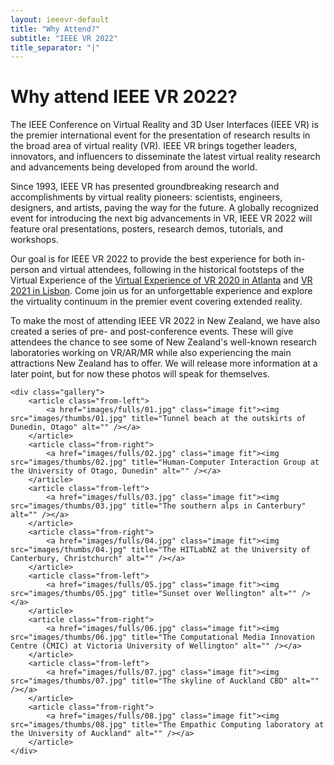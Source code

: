 ```yaml
---
layout: ieeevr-default
title: "Why Attend?"
subtitle: "IEEE VR 2022"
title_separator: "|"
---
```


<style>
.gallery {
		display: -moz-flex;
		display: -webkit-flex;
		display: -ms-flex;
		display: flex;
		-moz-flex-wrap: wrap;
		-webkit-flex-wrap: wrap;
		-ms-flex-wrap: wrap;
		flex-wrap: wrap;
		width: 45em;
		max-width: 100%;
		margin: 0 auto 2em auto;
	}

	.gallery article {
		-moz-transition: -moz-transform 1s ease, opacity 1s ease;
		-webkit-transition: -webkit-transform 1s ease, opacity 1s ease;
		-ms-transition: -ms-transform 1s ease, opacity 1s ease;
		transition: transform 1s ease, opacity 1s ease;
		-moz-transform: translateX(0);
		-webkit-transform: translateX(0);
		-ms-transform: translateX(0);
		transform: translateX(0);
		width: 50%;
		position: relative;
		opacity: 1.0;
	}

		.gallery article .image {
			margin: 0;
			display: block;
		}

		.gallery article:nth-last-child(1n) {
			-moz-transition-delay: 0.05s;
			-webkit-transition-delay: 0.05s;
			-ms-transition-delay: 0.05s;
			transition-delay: 0.05s;
		}

		.gallery article:nth-last-child(2n) {
			-moz-transition-delay: 0.05s;
			-webkit-transition-delay: 0.05s;
			-ms-transition-delay: 0.05s;
			transition-delay: 0.05s;
		}

		.gallery article:nth-last-child(2n) {
			-moz-transition-delay: 0.1s;
			-webkit-transition-delay: 0.1s;
			-ms-transition-delay: 0.1s;
			transition-delay: 0.1s;
		}

		.gallery article:nth-last-child(3n) {
			-moz-transition-delay: 0.1s;
			-webkit-transition-delay: 0.1s;
			-ms-transition-delay: 0.1s;
			transition-delay: 0.1s;
		}

		.gallery article:nth-last-child(3n) {
			-moz-transition-delay: 0.15s;
			-webkit-transition-delay: 0.15s;
			-ms-transition-delay: 0.15s;
			transition-delay: 0.15s;
		}

		.gallery article:nth-last-child(4n) {
			-moz-transition-delay: 0.15s;
			-webkit-transition-delay: 0.15s;
			-ms-transition-delay: 0.15s;
			transition-delay: 0.15s;
		}

		.gallery article:nth-last-child(4n) {
			-moz-transition-delay: 0.2s;
			-webkit-transition-delay: 0.2s;
			-ms-transition-delay: 0.2s;
			transition-delay: 0.2s;
		}

		.gallery article:nth-last-child(5n) {
			-moz-transition-delay: 0.2s;
			-webkit-transition-delay: 0.2s;
			-ms-transition-delay: 0.2s;
			transition-delay: 0.2s;
		}

		.gallery article:nth-last-child(5n) {
			-moz-transition-delay: 0.25s;
			-webkit-transition-delay: 0.25s;
			-ms-transition-delay: 0.25s;
			transition-delay: 0.25s;
		}

		.gallery article:nth-last-child(6n) {
			-moz-transition-delay: 0.25s;
			-webkit-transition-delay: 0.25s;
			-ms-transition-delay: 0.25s;
			transition-delay: 0.25s;
		}

		.gallery article:nth-last-child(6n) {
			-moz-transition-delay: 0.3s;
			-webkit-transition-delay: 0.3s;
			-ms-transition-delay: 0.3s;
			transition-delay: 0.3s;
		}

		.gallery article:nth-last-child(7n) {
			-moz-transition-delay: 0.3s;
			-webkit-transition-delay: 0.3s;
			-ms-transition-delay: 0.3s;
			transition-delay: 0.3s;
		}

		.gallery article:nth-last-child(7n) {
			-moz-transition-delay: 0.35s;
			-webkit-transition-delay: 0.35s;
			-ms-transition-delay: 0.35s;
			transition-delay: 0.35s;
		}

		.gallery article:nth-last-child(8n) {
			-moz-transition-delay: 0.35s;
			-webkit-transition-delay: 0.35s;
			-ms-transition-delay: 0.35s;
			transition-delay: 0.35s;
		}

		.gallery article:nth-last-child(8n) {
			-moz-transition-delay: 0.4s;
			-webkit-transition-delay: 0.4s;
			-ms-transition-delay: 0.4s;
			transition-delay: 0.4s;
		}

		.gallery article:nth-last-child(9n) {
			-moz-transition-delay: 0.4s;
			-webkit-transition-delay: 0.4s;
			-ms-transition-delay: 0.4s;
			transition-delay: 0.4s;
		}

		.gallery article:nth-last-child(9n) {
			-moz-transition-delay: 0.45s;
			-webkit-transition-delay: 0.45s;
			-ms-transition-delay: 0.45s;
			transition-delay: 0.45s;
		}

		.gallery article:nth-last-child(10n) {
			-moz-transition-delay: 0.45s;
			-webkit-transition-delay: 0.45s;
			-ms-transition-delay: 0.45s;
			transition-delay: 0.45s;
		}

		.gallery article:nth-last-child(10n) {
			-moz-transition-delay: 0.5s;
			-webkit-transition-delay: 0.5s;
			-ms-transition-delay: 0.5s;
			transition-delay: 0.5s;
		}

		.gallery article:nth-last-child(11n) {
			-moz-transition-delay: 0.5s;
			-webkit-transition-delay: 0.5s;
			-ms-transition-delay: 0.5s;
			transition-delay: 0.5s;
		}

		.gallery article:nth-last-child(11n) {
			-moz-transition-delay: 0.55s;
			-webkit-transition-delay: 0.55s;
			-ms-transition-delay: 0.55s;
			transition-delay: 0.55s;
		}

		.gallery article:nth-last-child(12n) {
			-moz-transition-delay: 0.55s;
			-webkit-transition-delay: 0.55s;
			-ms-transition-delay: 0.55s;
			transition-delay: 0.55s;
		}

		.gallery article:nth-last-child(12n) {
			-moz-transition-delay: 0.6s;
			-webkit-transition-delay: 0.6s;
			-ms-transition-delay: 0.6s;
			transition-delay: 0.6s;
		}

		.gallery article:nth-last-child(13n) {
			-moz-transition-delay: 0.6s;
			-webkit-transition-delay: 0.6s;
			-ms-transition-delay: 0.6s;
			transition-delay: 0.6s;
		}

		.gallery article:nth-last-child(13n) {
			-moz-transition-delay: 0.65s;
			-webkit-transition-delay: 0.65s;
			-ms-transition-delay: 0.65s;
			transition-delay: 0.65s;
		}

		.gallery article:nth-last-child(14n) {
			-moz-transition-delay: 0.65s;
			-webkit-transition-delay: 0.65s;
			-ms-transition-delay: 0.65s;
			transition-delay: 0.65s;
		}

		.gallery article:nth-last-child(14n) {
			-moz-transition-delay: 0.7s;
			-webkit-transition-delay: 0.7s;
			-ms-transition-delay: 0.7s;
			transition-delay: 0.7s;
		}

		.gallery article:nth-last-child(15n) {
			-moz-transition-delay: 0.7s;
			-webkit-transition-delay: 0.7s;
			-ms-transition-delay: 0.7s;
			transition-delay: 0.7s;
		}

		.gallery article:nth-last-child(15n) {
			-moz-transition-delay: 0.75s;
			-webkit-transition-delay: 0.75s;
			-ms-transition-delay: 0.75s;
			transition-delay: 0.75s;
		}

		.gallery article:nth-last-child(16n) {
			-moz-transition-delay: 0.75s;
			-webkit-transition-delay: 0.75s;
			-ms-transition-delay: 0.75s;
			transition-delay: 0.75s;
		}

		.gallery article:nth-last-child(16n) {
			-moz-transition-delay: 0.8s;
			-webkit-transition-delay: 0.8s;
			-ms-transition-delay: 0.8s;
			transition-delay: 0.8s;
		}

		.gallery article:nth-last-child(17n) {
			-moz-transition-delay: 0.8s;
			-webkit-transition-delay: 0.8s;
			-ms-transition-delay: 0.8s;
			transition-delay: 0.8s;
		}

		.gallery article:nth-last-child(17n) {
			-moz-transition-delay: 0.85s;
			-webkit-transition-delay: 0.85s;
			-ms-transition-delay: 0.85s;
			transition-delay: 0.85s;
		}

		.gallery article:nth-last-child(18n) {
			-moz-transition-delay: 0.85s;
			-webkit-transition-delay: 0.85s;
			-ms-transition-delay: 0.85s;
			transition-delay: 0.85s;
		}

		.gallery article:nth-last-child(18n) {
			-moz-transition-delay: 0.9s;
			-webkit-transition-delay: 0.9s;
			-ms-transition-delay: 0.9s;
			transition-delay: 0.9s;
		}

		.gallery article:nth-last-child(19n) {
			-moz-transition-delay: 0.9s;
			-webkit-transition-delay: 0.9s;
			-ms-transition-delay: 0.9s;
			transition-delay: 0.9s;
		}

		.gallery article:nth-last-child(19n) {
			-moz-transition-delay: 0.95s;
			-webkit-transition-delay: 0.95s;
			-ms-transition-delay: 0.95s;
			transition-delay: 0.95s;
		}

		.gallery article:nth-last-child(20n) {
			-moz-transition-delay: 0.95s;
			-webkit-transition-delay: 0.95s;
			-ms-transition-delay: 0.95s;
			transition-delay: 0.95s;
		}

		.gallery article:nth-last-child(20n) {
			-moz-transition-delay: 1s;
			-webkit-transition-delay: 1s;
			-ms-transition-delay: 1s;
			transition-delay: 1s;
		}

		.gallery article:nth-last-child(21n) {
			-moz-transition-delay: 1s;
			-webkit-transition-delay: 1s;
			-ms-transition-delay: 1s;
			transition-delay: 1s;
		}

		.gallery article:nth-last-child(21n) {
			-moz-transition-delay: 1.05s;
			-webkit-transition-delay: 1.05s;
			-ms-transition-delay: 1.05s;
			transition-delay: 1.05s;
		}

		.gallery article:nth-last-child(22n) {
			-moz-transition-delay: 1.05s;
			-webkit-transition-delay: 1.05s;
			-ms-transition-delay: 1.05s;
			transition-delay: 1.05s;
		}

		.gallery article:nth-last-child(22n) {
			-moz-transition-delay: 1.1s;
			-webkit-transition-delay: 1.1s;
			-ms-transition-delay: 1.1s;
			transition-delay: 1.1s;
		}

		.gallery article:nth-last-child(23n) {
			-moz-transition-delay: 1.1s;
			-webkit-transition-delay: 1.1s;
			-ms-transition-delay: 1.1s;
			transition-delay: 1.1s;
		}

		.gallery article:nth-last-child(23n) {
			-moz-transition-delay: 1.15s;
			-webkit-transition-delay: 1.15s;
			-ms-transition-delay: 1.15s;
			transition-delay: 1.15s;
		}

		.gallery article:nth-last-child(24n) {
			-moz-transition-delay: 1.15s;
			-webkit-transition-delay: 1.15s;
			-ms-transition-delay: 1.15s;
			transition-delay: 1.15s;
		}

	.gallery.inactive article {
		opacity: 0;
	}

		.gallery.inactive article.from-left {
			-moz-transform: translateX(-14em);
			-webkit-transform: translateX(-14em);
			-ms-transform: translateX(-14em);
			transform: translateX(-14em);
		}

		.gallery.inactive article.from-right {
			-moz-transform: translateX(14em);
			-webkit-transform: translateX(14em);
			-ms-transform: translateX(14em);
			transform: translateX(14em);
		}

		.gallery.inactive article.from-top {
			-moz-transform: translateY(-7em);
			-webkit-transform: translateY(-7em);
			-ms-transform: translateY(-7em);
			transform: translateY(-7em);
		}

		.gallery.inactive article.from-bottom {
			-moz-transform: translateY(7em);
			-webkit-transform: translateY(7em);
			-ms-transform: translateY(7em);
			transform: translateY(7em);
		}

	@media screen and (max-width: 480px) {

		.gallery {
			-moz-flex-wrap: nowrap;
			-webkit-flex-wrap: nowrap;
			-ms-flex-wrap: nowrap;
			flex-wrap: nowrap;
			-moz-flex-direction: column;
			-webkit-flex-direction: column;
			-ms-flex-direction: column;
			flex-direction: column;
		}

			.gallery article {
				width: 100%;
			}

	}
</style>

<div>
    <h1>Why attend IEEE VR 2022?</h1>
    <p>
        The IEEE Conference on Virtual Reality and 3D User Interfaces (IEEE VR) is the premier international event for the presentation 
        of research results in the broad area of virtual reality (VR). IEEE VR brings together leaders, innovators, and influencers 
        to disseminate the latest virtual reality research and advancements being developed from around the world.
    </p>
    <p>
        Since 1993, IEEE VR has presented groundbreaking research and accomplishments by virtual reality pioneers: scientists, 
        engineers, designers, and artists, paving the way for the future. A globally recognized event for introducing the next 
        big advancements in VR, IEEE VR 2022 will feature oral presentations, posters, research demos, tutorials, and workshops.
    </p>
    <p>
        Our goal is for IEEE VR 2022 to provide the best experience for both in-person and virtual attendees, following in the 
        historical footsteps of the Virtual Experience of the <a href="https://ieeevr.org/2020/">Virtual Experience of VR 2020 
        in Atlanta</a> and <a href="https://ieeevr.org/2021/">VR 2021 in Lisbon</a>. Come join us for an unforgettable experience 
        and explore the virtuality continuum in the premier event covering extended reality.
    </p>
    <p>
        To make the most of attending IEEE VR 2022 in New Zealand, we have also created a series of pre- and post-conference events. 
        These will give attendees the chance to see some of New Zealand's well-known research laboratories working on VR/AR/MR 
        while also experiencing the main attractions New Zealand has to offer. We will release more information at a later point, 
        but for now these photos will speak for themselves.
    </p>

    <div class="gallery">
		<article class="from-left">
			<a href="images/fulls/01.jpg" class="image fit"><img src="images/thumbs/01.jpg" title="Tunnel beach at the outskirts of Dunedin, Otago" alt="" /></a>
		</article>
		<article class="from-right">
			<a href="images/fulls/02.jpg" class="image fit"><img src="images/thumbs/02.jpg" title="Human-Computer Interaction Group at the University of Otago, Dunedin" alt="" /></a>
		</article>
		<article class="from-left">
			<a href="images/fulls/03.jpg" class="image fit"><img src="images/thumbs/03.jpg" title="The southern alps in Canterbury" alt="" /></a>
		</article>
		<article class="from-right">
			<a href="images/fulls/04.jpg" class="image fit"><img src="images/thumbs/04.jpg" title="The HITLabNZ at the University of Canterbury, Christchurch" alt="" /></a>
		</article>
		<article class="from-left">
			<a href="images/fulls/05.jpg" class="image fit"><img src="images/thumbs/05.jpg" title="Sunset over Wellington" alt="" /></a>
		</article>
		<article class="from-right">
			<a href="images/fulls/06.jpg" class="image fit"><img src="images/thumbs/06.jpg" title="The Computational Media Innovation Centre (CMIC) at Victoria University of Wellington" alt="" /></a>
		</article>
		<article class="from-left">
			<a href="images/fulls/07.jpg" class="image fit"><img src="images/thumbs/07.jpg" title="The skyline of Auckland CBD" alt="" /></a>
		</article>
		<article class="from-right">
			<a href="images/fulls/08.jpg" class="image fit"><img src="images/thumbs/08.jpg" title="The Empathic Computing laboratory at the University of Auckland" alt="" /></a>
		</article>
	</div>
</div>